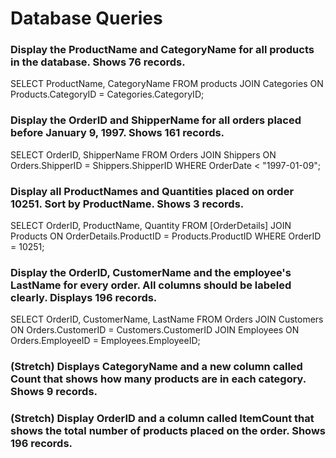 # Database Queries

### Display the ProductName and CategoryName for all products in the database. Shows 76 records.

SELECT ProductName, CategoryName FROM products
JOIN Categories
ON Products.CategoryID = Categories.CategoryID;

### Display the OrderID and ShipperName for all orders placed before January 9, 1997. Shows 161 records.

SELECT OrderID, ShipperName FROM Orders
JOIN Shippers
ON Orders.ShipperID = Shippers.ShipperID
WHERE OrderDate < "1997-01-09";

### Display all ProductNames and Quantities placed on order 10251. Sort by ProductName. Shows 3 records.

SELECT OrderID, ProductName, Quantity FROM [OrderDetails]
JOIN Products
ON OrderDetails.ProductID = Products.ProductID
WHERE OrderID = 10251;

### Display the OrderID, CustomerName and the employee's LastName for every order. All columns should be labeled clearly. Displays 196 records.

SELECT OrderID, CustomerName, LastName FROM Orders
JOIN Customers ON Orders.CustomerID = Customers.CustomerID
JOIN Employees ON Orders.EmployeeID = Employees.EmployeeID;

### (Stretch)  Displays CategoryName and a new column called Count that shows how many products are in each category. Shows 9 records.

### (Stretch) Display OrderID and a  column called ItemCount that shows the total number of products placed on the order. Shows 196 records. 